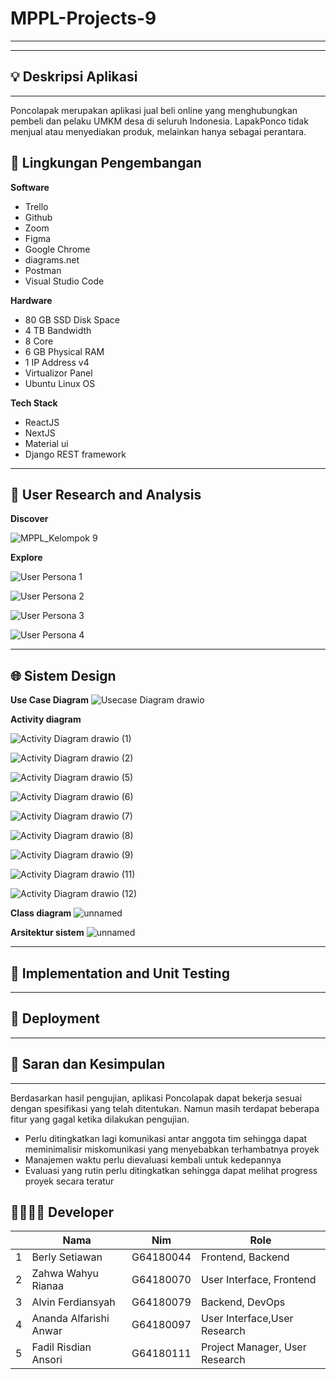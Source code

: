# MPPL-Projects-9
---

---

## 💡 Deskripsi Aplikasi

---
Poncolapak merupakan aplikasi jual beli online yang menghubungkan pembeli dan pelaku UMKM desa di seluruh Indonesia. LapakPonco tidak menjual atau menyediakan produk, melainkan hanya sebagai perantara. 

## 🚧 Lingkungan Pengembangan

__Software__
* Trello
* Github
* Zoom
* Figma
* Google Chrome
* diagrams.net
* Postman
* Visual Studio Code

__Hardware__
* 80 GB SSD Disk Space
* 4 TB Bandwidth
* 8 Core
* 6 GB Physical RAM
* 1 IP Address v4
* Virtualizor Panel
* Ubuntu Linux OS

__Tech Stack__
* ReactJS
* NextJS
* Material ui
* Django REST framework 
---

## 🙋 User Research and Analysis
**Discover**

![MPPL_Kelompok 9 ](https://user-images.githubusercontent.com/61318031/144690481-deb08c4d-e0c4-47c1-ad67-47302d275b0f.png)

**Explore** 

![User Persona 1](https://user-images.githubusercontent.com/61318031/144021037-429e383f-47f2-4005-ba79-f799350b5d5d.png)

![User Persona 2](https://user-images.githubusercontent.com/61318031/144026019-27740c9c-42b4-4fd2-8a1c-47b95044d104.png)

![User Persona 3](https://user-images.githubusercontent.com/61318031/144218183-3174a509-00dc-4a4c-8ca0-ecf2ccd2db61.png)

![User Persona 4](https://user-images.githubusercontent.com/61318031/144218238-e1699dab-77c1-4d26-8c8a-1ae845ec59ed.png)

---

## 🌐 Sistem Design

**Use Case Diagram** 
![Usecase Diagram drawio](https://user-images.githubusercontent.com/61318031/144690634-7b68ff65-cf17-41c4-a981-5d7fa97bb6ad.png)

 **Activity diagram** 
 
![Activity Diagram drawio (1)](https://user-images.githubusercontent.com/61318031/144690667-0e5eed3c-493c-4127-92d8-045f35d54887.png)

![Activity Diagram drawio (2)](https://user-images.githubusercontent.com/61318031/144690962-6f11c8af-9ce8-417c-ab70-064af461dd11.png)

![Activity Diagram drawio (5)](https://user-images.githubusercontent.com/61318031/144691154-887c9e8c-62e2-49ff-ac43-4224e9d79928.png)

![Activity Diagram drawio (6)](https://user-images.githubusercontent.com/61318031/144691193-74504ec8-225f-4cee-bd11-19204ef095fb.png)

![Activity Diagram drawio (7)](https://user-images.githubusercontent.com/61318031/144691250-92f5e758-3ea5-4b67-80f2-caeea52298a8.png)

![Activity Diagram drawio (8)](https://user-images.githubusercontent.com/61318031/144691277-49286f3c-fbd3-4564-a1ec-045447be33f4.png)

![Activity Diagram drawio (9)](https://user-images.githubusercontent.com/61318031/144691334-4be41e50-ea25-4bfc-93c8-835a953996cb.png)

![Activity Diagram drawio (11)](https://user-images.githubusercontent.com/61318031/144691344-20517785-d796-4c51-9125-49ed2c46caaf.png)

![Activity Diagram drawio (12)](https://user-images.githubusercontent.com/61318031/144691349-e32ca600-3777-4120-ba6f-bdd7e047a660.png)

 **Class diagram**
![unnamed](https://user-images.githubusercontent.com/61318031/144692018-49ed08e8-686d-4c19-ae5c-cab7d1220fdd.png)

 **Arsitektur sistem** 
 ![unnamed](https://user-images.githubusercontent.com/61318031/144692059-9142ecf7-2180-4ae5-b199-7ca314cd00f7.png)
 
---

## 👾 Implementation and Unit Testing

---


## 🚀 Deployment

---

## 💬 Saran dan Kesimpulan
---
Berdasarkan hasil pengujian, aplikasi Poncolapak dapat bekerja sesuai dengan spesifikasi yang telah ditentukan. Namun masih terdapat beberapa fitur yang gagal ketika dilakukan pengujian.

* Perlu ditingkatkan lagi komunikasi antar anggota tim sehingga dapat meminimalisir miskomunikasi yang menyebabkan terhambatnya proyek
* Manajemen waktu perlu dievaluasi kembali untuk kedepannya
* Evaluasi yang rutin perlu ditingkatkan sehingga dapat melihat progress proyek secara teratur


## 👨‍👩‍👦‍👦 Developer
<table>
    <thead>
        <tr>
            <th></th>
            <th>Nama</th>
            <th>Nim</th>
            <th>Role</th>
        </tr>
    </thead>
    <tbody>
        <tr>
            <td>1</td>
            <td>Berly Setiawan</td>
            <td>G64180044</td>
            <td>Frontend, Backend</td>
        </tr>
        <tr>
            <td>2</td>
            <td>Zahwa Wahyu Rianaa</td>
            <td>G64180070</td>
            <td>User Interface, Frontend</td>
        </tr>
        <tr>
            <td>3</td>
            <td>Alvin Ferdiansyah</td>
            <td>G64180079</td>
            <td>Backend, DevOps</td>
        </tr>
        <tr>
            <td>4</td>
            <td>Ananda Alfarishi Anwar</td>
            <td>G64180097</td>
            <td>User Interface,User Research</td>
        </tr>
        <tr>
            <td>5</td>
            <td>Fadil Risdian Ansori</td>
            <td>G64180111</td>
            <td>Project Manager, User Research</td>
        </tr>
    </tbody>
</table>
